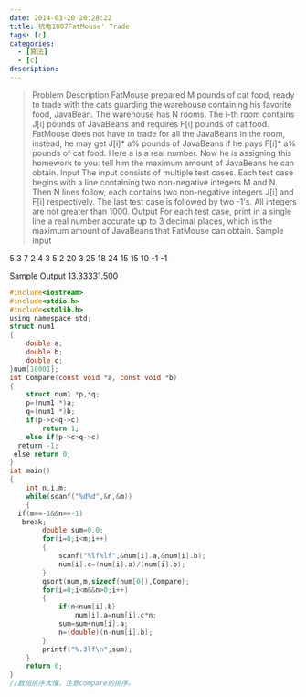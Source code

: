 ```yaml
---
date: 2014-03-20 20:28:22
title: 杭电1007FatMouse' Trade
tags: [c]
categories:
  - [算法]
  - [c]
description:
---
```




>Problem Description
FatMouse prepared M pounds of cat food, ready to trade with the cats guarding the warehouse containing his favorite food, JavaBean.
The warehouse has N rooms. The i-th room contains J[i] pounds of JavaBeans and requires F[i] pounds of cat food. FatMouse does not have to trade for all the JavaBeans in the room, instead, he may get J[i]* a% pounds of JavaBeans if he pays F[i]* a% pounds of
 cat food. Here a is a real number. Now he is assigning this homework to you: tell him the maximum amount of JavaBeans he can obtain.
Input
The input consists of multiple test cases. Each test case begins with a line containing two non-negative integers M and N. Then N lines follow, each contains two non-negative integers J[i] and F[i] respectively. The last test case is followed
 by two -1's. All integers are not greater than 1000.
Output
For each test case, print in a single line a real number accurate up to 3 decimal places, which is the maximum amount of JavaBeans that FatMouse can obtain.
Sample Input

5 3
7 2
4 3
5 2
20 3
25 18
24 15
15 10
-1 -1


Sample Output
13.33331.500
 
```c
#include<iostream>
#include<stdio.h>
#include<stdlib.h>
using namespace std;
struct num1
{
    double a;
    double b;
    double c;
}num[10001];
int Compare(const void *a, const void *b)
{
    struct num1 *p,*q;
    p=(num1 *)a;
    q=(num1 *)b;
    if(p->c<q->c)
        return 1;
    else if(p->c>q->c)
  return -1;
 else return 0;
}
int main()
{
    int n,i,m;
    while(scanf("%d%d",&n,&m))
    {
  if(m==-1&&n==-1)
   break;
        double sum=0.0;
        for(i=0;i<m;i++)
        {
            scanf("%lf%lf",&num[i].a,&num[i].b);
            num[i].c=(num[i].a)/(num[i].b);
        }
        qsort(num,m,sizeof(num[0]),Compare);
        for(i=0;i<m&&n>0;i++)
        {
            if(n<num[i].b)
                num[i].a=num[i].c*n;
            sum=sum+num[i].a;
            n=(double)(n-num[i].b);
        }
        printf("%.3lf\n",sum);
    }
    return 0;
}
//数组排序太慢，注意compare的排序。
```



